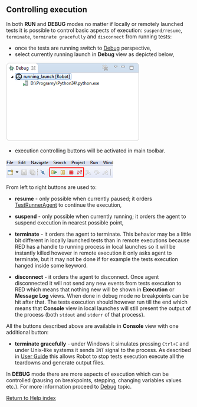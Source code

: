 ## Controlling execution

In both **RUN** and **DEBUG** modes no matter if locally or remotely launched
tests it is possible to control basic aspects of execution: `suspend/resume`,
`terminate`, `terminate gracefully` and `disconnect` from running tests:

  * once the tests are running switch to [ Debug](javascript:executeCommand\('org.eclipse.ui.perspectives.showPerspective\(org.eclipse.ui.perspectives.showPerspective.perspectiveId=org.eclipse.debug.ui.DebugPerspective\)'\)) perspective, 
  * select currently running launch in **Debug** view as depicted below, 

![](images/ui_launch_selection.png)

  * execution controlling buttons will be activated in main toolbar. 

![](images/ui_control_execution.png)

From left to right buttons are used to:

  * **resume** \- only possible when currently paused; it orders [TestRunnerAgent](red_agent.md) to continue the execution, 

  * **suspend** \- only possible when currently running; it orders the agent to suspend execution in nearest possible point, 

  * **terminate** \- it orders the agent to terminate. This behavior may be a little bit different in locally launched tests than in remote executions because RED has a handle to running process in local launches so it will be instantly killed however in remote execution it only asks agent to terminate, but it may not be done if for example the tests execution hanged inside some keyword. 

  * **disconnect** \- it orders the agent to disconnect. Once agent disconnected it will not send any new events from tests execution to RED which means that nothing new will be shown in **Execution** or **Message Log** views. When done in debug mode no breakpoints can be hit after that. The tests execution should however run till the end which means that **Console** view in local launches will still present the output of the process (both `stdout` and `stderr` of that process). 

All the buttons described above are available in **Console** view with one
additional button:

  * **terminate gracefully** \- under Windows it simulates pressing `Ctrl+C` and under Unix-like systems it sends `INT` signal to the process. As described in [ User Guide](http://robotframework.org/robotframework/latest/RobotFrameworkUserGuide.html#stopping-test-execution-gracefully) this allows Robot to stop tests execution execute all the teardowns and generate output files. 

  

In **DEBUG** mode there are more aspects of execution which can be controlled
(pausing on breakpoints, stepping, changing variables values etc.). For more
information proceed to [Debug](debug.md) topic.

  

[Return to Help index](http://nokia.github.io/RED/help/)
